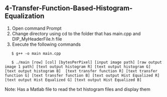 ## 4-Transfer-Function-Based-Histogram-Equalization

1. Open command Prompt
2. Change directory using cd to the folder that has main.cpp and DIP_MyHeaderFile.h file
3. Execute the following commands  

```
   $ g++ -o main main.cpp  
   
   $ ./main [row] [col] [bytesPerPixel] [input image path] [raw output image 1 path] [text output histogram R] [text output histogram G] [text output histogram B]  [text transfer function R] [text transfer function G] [text transfer function B] [text output Hist Equalized R] [text output Hist Equalized G] [text output Hist Equalized B]
```
Note: Has a Matlab file to read the txt histogram files and display them